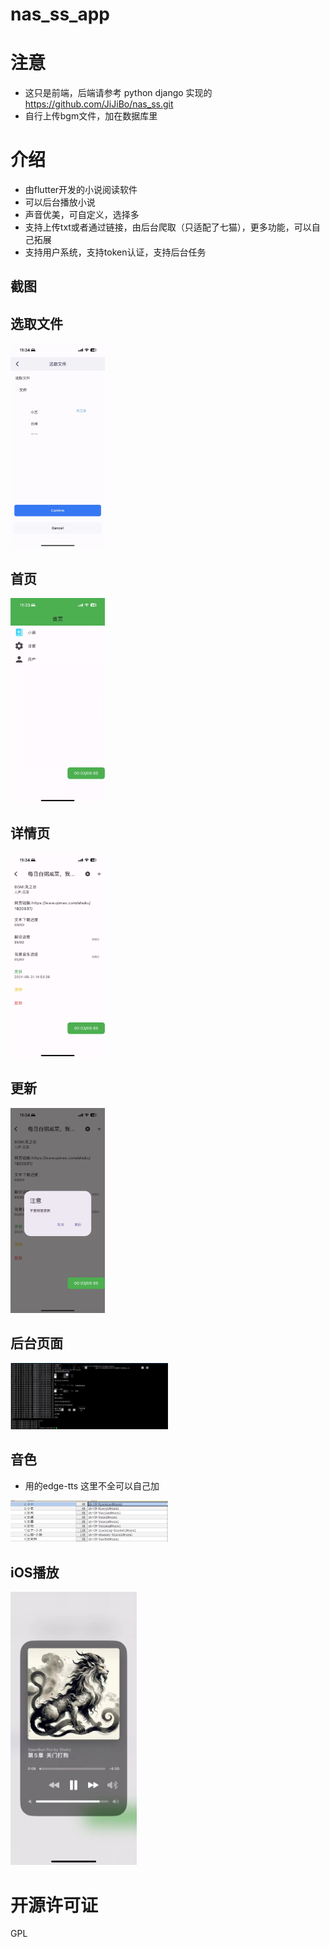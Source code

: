 # nas_ss_app

# 注意

- 这只是前端，后端请参考 python django 实现的 https://github.com/JiJiBo/nas_ss.git
- 自行上传bgm文件，加在数据库里

# 介绍

- 由flutter开发的小说阅读软件
- 可以后台播放小说
- 声音优美，可自定义，选择多
- 支持上传txt或者通过链接，由后台爬取（只适配了七猫），更多功能，可以自己拓展
- 支持用户系统，支持token认证，支持后台任务

## 截图

## 选取文件

<img src="img/img%20%281%29.jpg" width="30%" alt="选取文件">

## 首页

<img src="img/img%20%282%29.jpg" width="30%" alt="首页">

## 详情页

<img src="img/img%20%283%29.jpg" width="30%" alt="详情页">

## 更新

<img src="img/img%20%284%29.jpg" width="30%" alt="更新">

## 后台页面

<img src="img/back.png" width="50%" alt="后台页面">

## 音色

- 用的edge-tts 这里不全可以自己加

<img src="img/img.png" width="50%" alt="后台页面">

## iOS播放

<img src="img/ios.jpg" width="40%" alt="iOS播放">

# 开源许可证

GPL